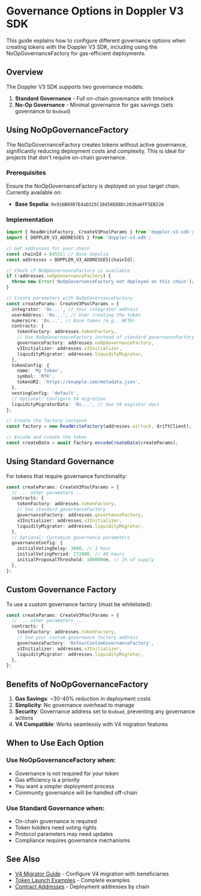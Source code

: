 # Governance Options in Doppler V3 SDK

This guide explains how to configure different governance options when creating tokens with the Doppler V3 SDK, including using the NoOpGovernanceFactory for gas-efficient deployments.

## Overview

The Doppler V3 SDK supports two governance models:
1. **Standard Governance** - Full on-chain governance with timelock
2. **No-Op Governance** - Minimal governance for gas savings (sets governance to `0xdead`)

## Using NoOpGovernanceFactory

The NoOpGovernanceFactory creates tokens without active governance, significantly reducing deployment costs and complexity. This is ideal for projects that don't require on-chain governance.

### Prerequisites

Ensure the NoOpGovernanceFactory is deployed on your target chain. Currently available on:
- **Base Sepolia**: `0x916B8987E4aD325C10d58ED8Dc2036a6FF5EB228`

### Implementation

```typescript
import { ReadWriteFactory, CreateV3PoolParams } from 'doppler-v3-sdk';
import { DOPPLER_V3_ADDRESSES } from 'doppler-v3-sdk';

// Get addresses for your chain
const chainId = 84532; // Base Sepolia
const addresses = DOPPLER_V3_ADDRESSES[chainId];

// Check if NoOpGovernanceFactory is available
if (!addresses.noOpGovernanceFactory) {
  throw new Error('NoOpGovernanceFactory not deployed on this chain');
}

// Create parameters with NoOpGovernanceFactory
const createParams: CreateV3PoolParams = {
  integrator: '0x...', // Your integrator address
  userAddress: '0x...', // User creating the token
  numeraire: '0x...', // Base token (e.g., WETH)
  contracts: {
    tokenFactory: addresses.tokenFactory,
    // Use NoOpGovernanceFactory instead of standard governanceFactory
    governanceFactory: addresses.noOpGovernanceFactory,
    v3Initializer: addresses.v3Initializer,
    liquidityMigrator: addresses.liquidityMigrator,
  },
  tokenConfig: {
    name: 'My Token',
    symbol: 'MTK',
    tokenURI: 'https://example.com/metadata.json',
  },
  vestingConfig: 'default',
  // Optional: Configure V4 migration
  liquidityMigratorData: '0x...', // See V4 migrator docs
};

// Create the factory instance
const factory = new ReadWriteFactory(addresses.airlock, driftClient);

// Encode and create the token
const createData = await factory.encodeCreateData(createParams);
```

## Using Standard Governance

For tokens that require governance functionality:

```typescript
const createParams: CreateV3PoolParams = {
  // ... other parameters ...
  contracts: {
    tokenFactory: addresses.tokenFactory,
    // Use standard governanceFactory
    governanceFactory: addresses.governanceFactory,
    v3Initializer: addresses.v3Initializer,
    liquidityMigrator: addresses.liquidityMigrator,
  },
  // Optional: Customize governance parameters
  governanceConfig: {
    initialVotingDelay: 3600, // 1 hour
    initialVotingPeriod: 172800, // 48 hours
    initialProposalThreshold: 1000000n, // 1% of supply
  },
};
```

## Custom Governance Factory

To use a custom governance factory (must be whitelisted):

```typescript
const createParams: CreateV3PoolParams = {
  // ... other parameters ...
  contracts: {
    tokenFactory: addresses.tokenFactory,
    // Use your custom governance factory address
    governanceFactory: '0xYourCustomGovernanceFactory',
    v3Initializer: addresses.v3Initializer,
    liquidityMigrator: addresses.liquidityMigrator,
  },
};
```

## Benefits of NoOpGovernanceFactory

1. **Gas Savings**: ~30-40% reduction in deployment costs
2. **Simplicity**: No governance overhead to manage
3. **Security**: Governance address set to `0xdead`, preventing any governance actions
4. **V4 Compatible**: Works seamlessly with V4 migration features

## When to Use Each Option

### Use NoOpGovernanceFactory when:
- Governance is not required for your token
- Gas efficiency is a priority
- You want a simpler deployment process
- Community governance will be handled off-chain

### Use Standard Governance when:
- On-chain governance is required
- Token holders need voting rights
- Protocol parameters may need updates
- Compliance requires governance mechanisms

## See Also

- [V4 Migrator Guide](./v4-migrator.md) - Configure V4 migration with beneficiaries
- [Token Launch Examples](./token-launch-examples.md) - Complete examples
- [Contract Addresses](./contract-addresses.md) - Deployment addresses by chain